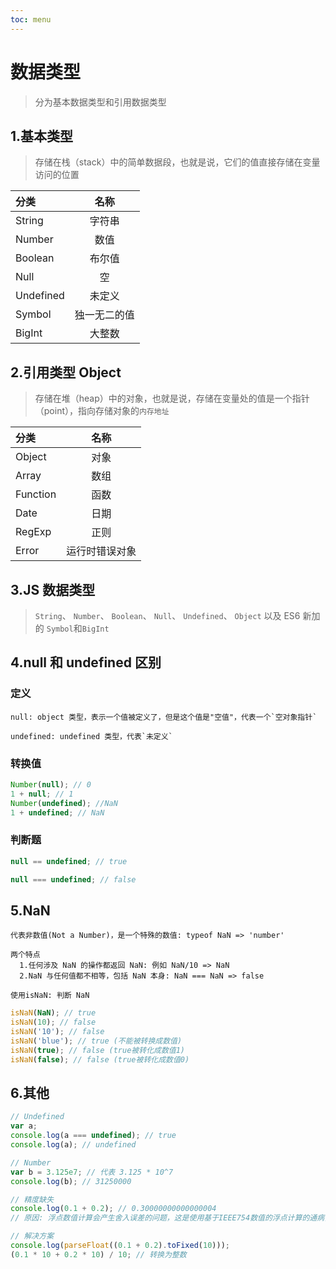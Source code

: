 ```yaml
---
toc: menu
---
```


# 数据类型

> 分为基本数据类型和引用数据类型

## 1.基本类型

> 存储在栈（stack）中的简单数据段，也就是说，它们的值直接存储在变量访问的位置

| 分类      |     名称     |
| :-------- | :----------: |
| String    |    字符串    |
| Number    |     数值     |
| Boolean   |    布尔值    |
| Null      |      空      |
| Undefined |    未定义    |
| Symbol    | 独一无二的值 |
| BigInt    |    大整数    |

## 2.引用类型 Object

> 存储在堆（heap）中的对象，也就是说，存储在变量处的值是一个指针（point），指向存储对象的`内存地址`

| 分类     |      名称      |
| :------- | :------------: |
| Object   |      对象      |
| Array    |      数组      |
| Function |      函数      |
| Date     |      日期      |
| RegExp   |      正则      |
| Error    | 运行时错误对象 |

## 3.JS 数据类型

> `String`、 `Number`、 `Boolean`、 `Null`、 `Undefined`、 `Object` 以及 ES6 新加的 `Symbol`和`BigInt`

## 4.null 和 undefined 区别

### 定义

```
null: object 类型，表示一个值被定义了，但是这个值是"空值"，代表一个`空对象指针`

undefined: undefined 类型，代表`未定义`
```

### 转换值

```js
Number(null); // 0
1 + null; // 1
Number(undefined); //NaN
1 + undefined; // NaN
```

### 判断题

```js
null == undefined; // true

null === undefined; // false
```

## 5.NaN

```
代表非数值(Not a Number)，是一个特殊的数值: typeof NaN => 'number'

两个特点
  1.任何涉及 NaN 的操作都返回 NaN: 例如 NaN/10 => NaN
  2.NaN 与任何值都不相等，包括 NaN 本身: NaN === NaN => false

使用isNaN: 判断 NaN
```

```js
isNaN(NaN); // true
isNaN(10); // false
isNaN('10'); // false
isNaN('blue'); // true (不能被转换成数值)
isNaN(true); // false (true被转化成数值1)
isNaN(false); // false (true被转化成数值0)
```

## 6.其他

```js
// Undefined
var a;
console.log(a === undefined); // true
console.log(a); // undefined

// Number
var b = 3.125e7; // 代表 3.125 * 10^7
console.log(b); // 31250000

// 精度缺失
console.log(0.1 + 0.2); // 0.30000000000000004
// 原因: 浮点数值计算会产生舍入误差的问题，这是使用基于IEEE754数值的浮点计算的通病，并非js独有

// 解决方案
console.log(parseFloat((0.1 + 0.2).toFixed(10)));
(0.1 * 10 + 0.2 * 10) / 10; // 转换为整数
```
